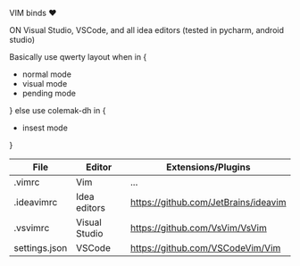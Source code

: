 VIM binds ❤

ON Visual Studio, VSCode, and all idea editors (tested in pycharm, android studio)

Basically use qwerty layout when in {
  * normal mode
  * visual mode 
  * pending mode 
  
} else use colemak-dh in {
   * insest mode 
   
}


| File | Editor | Extensions/Plugins | 
| --- | --- | --- |
| .vimrc | Vim | ... |
| .ideavimrc | Idea editors | https://github.com/JetBrains/ideavim |
| .vsvimrc | Visual Studio | https://github.com/VsVim/VsVim |
| settings.json | VSCode | https://github.com/VSCodeVim/Vim |
